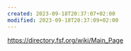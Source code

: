 ```yaml
---
created: 2023-09-18T20:37:07+02:00
modified: 2023-09-18T20:37:09+02:00
---
```


https://directory.fsf.org/wiki/Main_Page
